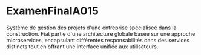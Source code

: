 # ExamenFinalA015
Système de gestion des projets d'une entreprise spécialisée dans la construction.  Fiat partie d'une architecture globale basée sur une approche microservices, encapsulant différentes responsabilités dans des services distincts tout en offrant une interface unifiée aux utilisateurs.
